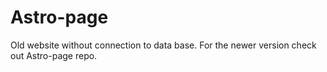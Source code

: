 # Astro-page
Old website without connection to data base. For the newer version check out Astro-page repo.
